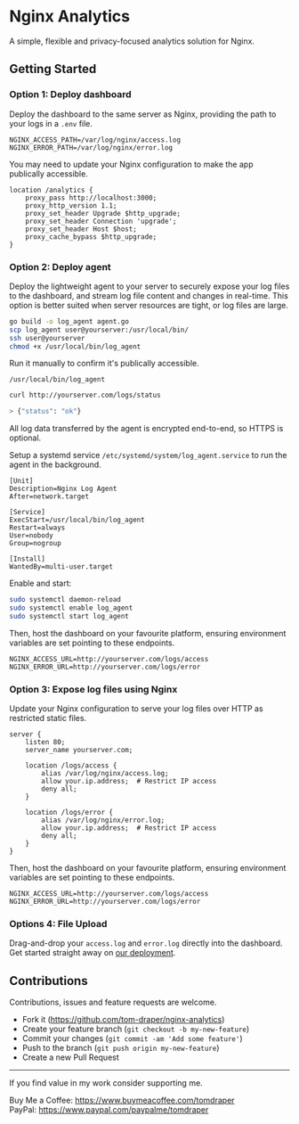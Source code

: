 # Nginx Analytics

A simple, flexible and privacy-focused analytics solution for Nginx.

## Getting Started

### Option 1: Deploy dashboard

Deploy the dashboard to the same server as Nginx, providing the path to your logs in a `.env` file.

```env
NGINX_ACCESS_PATH=/var/log/nginx/access.log
NGINX_ERROR_PATH=/var/log/nginx/error.log
```

You may need to update your Nginx configuration to make the app publically accessible.

```nginx
location /analytics {
    proxy_pass http://localhost:3000;
    proxy_http_version 1.1;
    proxy_set_header Upgrade $http_upgrade;
    proxy_set_header Connection 'upgrade';
    proxy_set_header Host $host;
    proxy_cache_bypass $http_upgrade;
}
```

### Option 2: Deploy agent

Deploy the lightweight agent to your server to securely expose your log files to the dashboard, and stream log file content and changes in real-time. This option is better suited when server resources are tight, or log files are large.

```bash
go build -o log_agent agent.go
scp log_agent user@yourserver:/usr/local/bin/
ssh user@yourserver
chmod +x /usr/local/bin/log_agent
```

Run it manually to confirm it's publically accessible.

```
/usr/local/bin/log_agent
```

```bash
curl http://yourserver.com/logs/status

> {"status": "ok"}
```

All log data transferred by the agent is encrypted end-to-end, so HTTPS is optional.

Setup a systemd service `/etc/systemd/system/log_agent.service` to run the agent in the background.

```
[Unit]
Description=Nginx Log Agent
After=network.target

[Service]
ExecStart=/usr/local/bin/log_agent
Restart=always
User=nobody
Group=nogroup

[Install]
WantedBy=multi-user.target
```

Enable and start: 

```bash
sudo systemctl daemon-reload
sudo systemctl enable log_agent
sudo systemctl start log_agent
```

Then, host the dashboard on your favourite platform, ensuring environment variables are set pointing to these endpoints.

```env
NGINX_ACCESS_URL=http://yourserver.com/logs/access
NGINX_ERROR_URL=http://yourserver.com/logs/error
```

### Option 3: Expose log files using Nginx

Update your Nginx configuration to serve your log files over HTTP as restricted static files.

```nginx
server {
    listen 80;
    server_name yourserver.com;

    location /logs/access {
        alias /var/log/nginx/access.log;
        allow your.ip.address;  # Restrict IP access
        deny all;
    }

    location /logs/error {
        alias /var/log/nginx/error.log;
        allow your.ip.address;  # Restrict IP access
        deny all;
    }
}
```

Then, host the dashboard on your favourite platform, ensuring environment variables are set pointing to these endpoints.

```env
NGINX_ACCESS_URL=http://yourserver.com/logs/access
NGINX_ERROR_URL=http://yourserver.com/logs/error
```

### Options 4: File Upload

Drag-and-drop your `access.log` and `error.log` directly into the dashboard. Get started straight away on <a href="">our deployment</a>.

## Contributions

Contributions, issues and feature requests are welcome.

- Fork it (https://github.com/tom-draper/nginx-analytics)
- Create your feature branch (`git checkout -b my-new-feature`)
- Commit your changes (`git commit -am 'Add some feature'`)
- Push to the branch (`git push origin my-new-feature`)
- Create a new Pull Request

---

If you find value in my work consider supporting me.

Buy Me a Coffee: https://www.buymeacoffee.com/tomdraper<br>
PayPal: https://www.paypal.com/paypalme/tomdraper
